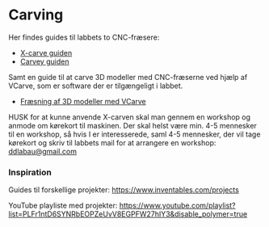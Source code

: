 # Carving
Her findes guides til labbets to CNC-fræsere:
- [X-carve guiden](../master/X-Carve.md)
- [Carvey guiden](../master/Carvey.md)

Samt en guide til at carve 3D modeller med CNC-fræserne ved hjælp af VCarve, som er software der er tilgængeligt i labbet.
- [Fræsning af 3D modeller med VCarve](../master/FræsningAf3DModeller.md)

HUSK for at kunne anvende X-carven skal man gennem en workshop og anmode om kørekort til maskinen. Der skal helst være min. 4-5 mennesker til en workshop, så hvis I er interesserede, saml 4-5 mennesker, der vil tage kørekort og skriv til labbets mail for at arrangere en workshop: ddlabau@gmail.com


### Inspiration
Guides til forskellige projekter: https://www.inventables.com/projects

YouTube playliste med projekter: https://www.youtube.com/playlist?list=PLFr1ntD6SYNRbEOPZeUvV8EGPFW27hIY3&disable_polymer=true
